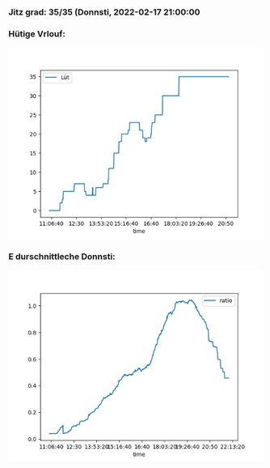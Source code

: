 ### Jitz grad: 35/35 (Donnsti, 2022-02-17 21:00:00

### Hütige Vrlouf:
![Graph](Today.png)

### E durschnittleche Donnsti:
![Graph](Donnsti.png)